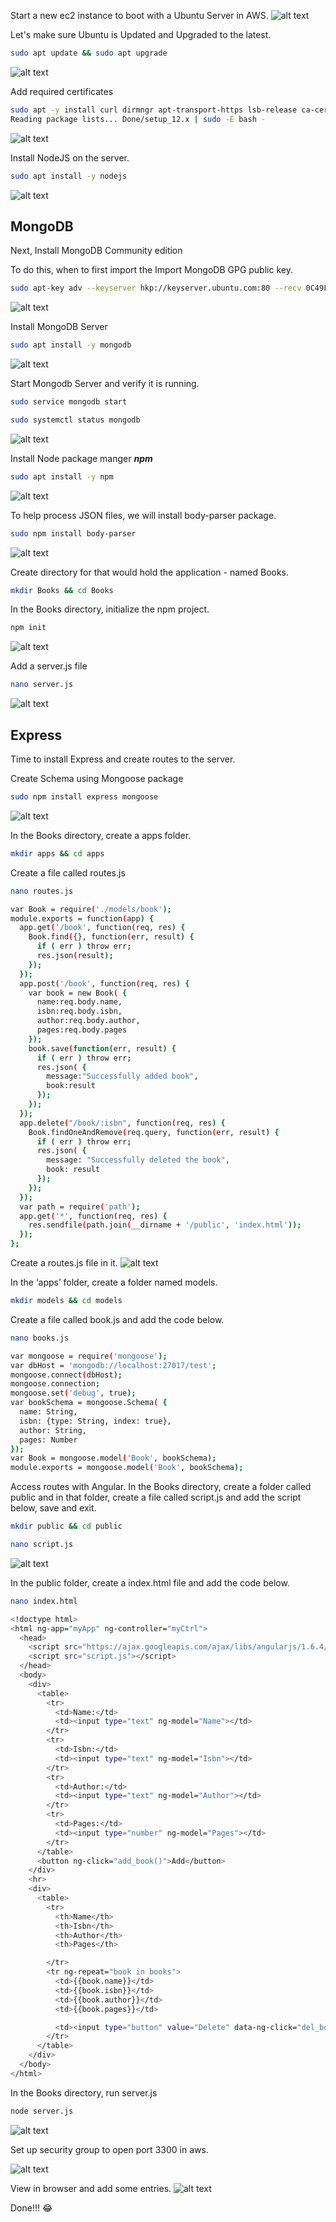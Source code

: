 Start a new ec2 instance to boot with a Ubuntu Server in AWS.
![alt text](/images/01.png)


Let's make sure Ubuntu is Updated and Upgraded to the latest.
```bash
sudo apt update && sudo apt upgrade
```
![alt text](/images/1.png)

Add required certificates
```bash
sudo apt -y install curl dirmngr apt-transport-https lsb-release ca-certificates
Reading package lists... Done/setup_12.x | sudo -E bash -
```
![alt text](/images/2.png)

Install NodeJS on the server.
```bash
sudo apt install -y nodejs
```
![alt text](/images/02.png)

## MongoDB

Next, Install MongoDB Community edition

To do this, when to first import the Import MongoDB GPG public key.
```bash
sudo apt-key adv --keyserver hkp://keyserver.ubuntu.com:80 --recv 0C49F3730359A14518585931BC711F9BA15703C6
```
![alt text](/images/3.png)

Install MongoDB Server

```bash
sudo apt install -y mongodb
```
![alt text](/images/03.png)

Start Mongodb Server and verify it is running.
```bash
sudo service mongodb start
```
```bash
sudo systemctl status mongodb
```
![alt text](/images/4.png)

Install Node package manger ***npm***
```bash
sudo apt install -y npm
```
![alt text](/images/04.png)

To help process JSON files, we will install body-parser package.
```bash
sudo npm install body-parser
```
![alt text](/images/5.png)

Create directory for that would hold the application - named Books.
```bash
mkdir Books && cd Books
```
In the Books directory, initialize the npm project.

```bash
npm init
```
![alt text](/images/05.png)

Add a server.js file

```bash
nano server.js
```
![alt text](/images/6.png)

## Express
Time to install Express and create routes to the server.

Create Schema using Mongoose package 
```bash
sudo npm install express mongoose
```
![alt text](/images/06.png)

In the Books directory, create a apps folder.

```bash
mkdir apps && cd apps
```
Create a file called routes.js
```bash
nano routes.js
```
```bash
var Book = require('./models/book');
module.exports = function(app) {
  app.get('/book', function(req, res) {
    Book.find({}, function(err, result) {
      if ( err ) throw err;
      res.json(result);
    });
  }); 
  app.post('/book', function(req, res) {
    var book = new Book( {
      name:req.body.name,
      isbn:req.body.isbn,
      author:req.body.author,
      pages:req.body.pages
    });
    book.save(function(err, result) {
      if ( err ) throw err;
      res.json( {
        message:"Successfully added book",
        book:result
      });
    });
  });
  app.delete("/book/:isbn", function(req, res) {
    Book.findOneAndRemove(req.query, function(err, result) {
      if ( err ) throw err;
      res.json( {
        message: "Successfully deleted the book",
        book: result
      });
    });
  });
  var path = require('path');
  app.get('*', function(req, res) {
    res.sendfile(path.join(__dirname + '/public', 'index.html'));
  });
};
```
Create a routes.js file in it.
![alt text](/images/7.png)

In the ‘apps’ folder, create a folder named models.
```bash
mkdir models && cd models
```
Create a file called book.js and add the code below.
```bash
nano books.js
```
```bash
var mongoose = require('mongoose');
var dbHost = 'mongodb://localhost:27017/test';
mongoose.connect(dbHost);
mongoose.connection;
mongoose.set('debug', true);
var bookSchema = mongoose.Schema( {
  name: String,
  isbn: {type: String, index: true},
  author: String,
  pages: Number
});
var Book = mongoose.model('Book', bookSchema);
module.exports = mongoose.model('Book', bookSchema);
```
Access routes with Angular.
In the Books directory, create a folder called public and in that folder, create a file called script.js and add the script below, save and exit.
```bash
mkdir public && cd public
```
```bash
nano script.js
```
![alt text](/images/07.png)

In the public folder, create a index.html file and add the code below.

```bash
nano index.html
```
```bash
<!doctype html>
<html ng-app="myApp" ng-controller="myCtrl">
  <head>
    <script src="https://ajax.googleapis.com/ajax/libs/angularjs/1.6.4/angular.min.js"></script>
    <script src="script.js"></script>
  </head>
  <body>
    <div>
      <table>
        <tr>
          <td>Name:</td>
          <td><input type="text" ng-model="Name"></td>
        </tr>
        <tr>
          <td>Isbn:</td>
          <td><input type="text" ng-model="Isbn"></td>
        </tr>
        <tr>
          <td>Author:</td>
          <td><input type="text" ng-model="Author"></td>
        </tr>
        <tr>
          <td>Pages:</td>
          <td><input type="number" ng-model="Pages"></td>
        </tr>
      </table>
      <button ng-click="add_book()">Add</button>
    </div>
    <hr>
    <div>
      <table>
        <tr>
          <th>Name</th>
          <th>Isbn</th>
          <th>Author</th>
          <th>Pages</th>

        </tr>
        <tr ng-repeat="book in books">
          <td>{{book.name}}</td>
          <td>{{book.isbn}}</td>
          <td>{{book.author}}</td>
          <td>{{book.pages}}</td>

          <td><input type="button" value="Delete" data-ng-click="del_book(book)"></td>
        </tr>
      </table>
    </div>
  </body>
</html>
```
In the Books directory, run server.js
```bash
node server.js
```
![alt text](/images/8.png)

Set up security group to open port 3300 in aws.

![alt text](/images/10.png)

View in browser and add some entries.
![alt text](/images/11.png)

Done!!! :joy: